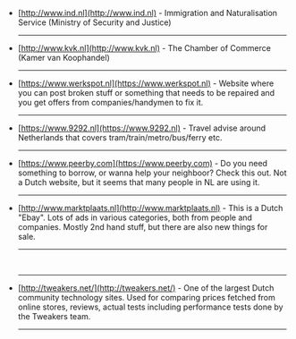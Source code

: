 * [http://www.ind.nl](http://www.ind.nl) - Immigration and Naturalisation Service (Ministry of Security and Justice)
<br><hr>
* [http://www.kvk.nl](http://www.kvk.nl) - The Chamber of Commerce (Kamer van Koophandel)
<br><hr>
* [https://www.werkspot.nl](https://www.werkspot.nl) - Website where you can post broken stuff or something that needs to be repaired and you get offers from companies/handymen to fix it.
<br><hr>
* [https://www.9292.nl](https://www.9292.nl) - Travel advise around Netherlands that covers tram/train/metro/bus/ferry etc.
<br><hr>
* [https://www.peerby.com](https://www.peerby.com) - Do you need something to borrow, or wanna help your neighboor? Check this out. Not a Dutch website, but it seems that many people in NL are using it.
<br><hr>
* [http://www.marktplaats.nl](http://www.marktplaats.nl) - This is a Dutch "Ebay". Lots of ads in various categories, both from people and companies. Mostly 2nd hand stuff, but there are also new things for sale. 
<br><hr>
<br><hr>
* [http://tweakers.net/](http://tweakers.net/) - One of the largest Dutch community technology sites. Used for comparing prices fetched from online stores, reviews, actual tests including performance tests done by the Tweakers team.
<br><hr>
